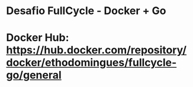# Desafio FullCycle - Docker + Go

# Docker Hub: https://hub.docker.com/repository/docker/ethodomingues/fullcycle-go/general